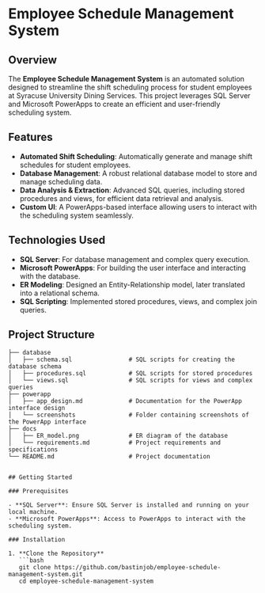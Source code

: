 # Employee Schedule Management System

## Overview

The **Employee Schedule Management System** is an automated solution designed to streamline the shift scheduling process for student employees at Syracuse University Dining Services. This project leverages SQL Server and Microsoft PowerApps to create an efficient and user-friendly scheduling system.

## Features

- **Automated Shift Scheduling**: Automatically generate and manage shift schedules for student employees.
- **Database Management**: A robust relational database model to store and manage scheduling data.
- **Data Analysis & Extraction**: Advanced SQL queries, including stored procedures and views, for efficient data retrieval and analysis.
- **Custom UI**: A PowerApps-based interface allowing users to interact with the scheduling system seamlessly.

## Technologies Used

- **SQL Server**: For database management and complex query execution.
- **Microsoft PowerApps**: For building the user interface and interacting with the database.
- **ER Modeling**: Designed an Entity-Relationship model, later translated into a relational schema.
- **SQL Scripting**: Implemented stored procedures, views, and complex join queries.

## Project Structure

```plaintext
├── database
│   ├── schema.sql                # SQL scripts for creating the database schema
│   ├── procedures.sql            # SQL scripts for stored procedures
│   └── views.sql                 # SQL scripts for views and complex queries
├── powerapp
│   ├── app_design.md             # Documentation for the PowerApp interface design
│   └── screenshots               # Folder containing screenshots of the PowerApp interface
├── docs
│   ├── ER_model.png              # ER diagram of the database
│   └── requirements.md           # Project requirements and specifications
└── README.md                     # Project documentation


## Getting Started

### Prerequisites

- **SQL Server**: Ensure SQL Server is installed and running on your local machine.
- **Microsoft PowerApps**: Access to PowerApps to interact with the scheduling system.

### Installation

1. **Clone the Repository**
   ```bash
   git clone https://github.com/bastinjob/employee-schedule-management-system.git
   cd employee-schedule-management-system
